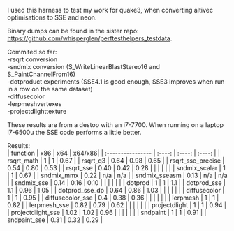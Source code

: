 I used this harness to test my work for quake3, when converting altivec optimisations to SSE and neon.

Binary dumps can be found in the sister repo: https://github.com/whisperglen/perftesthelpers_testdata.

Commited so far:<br>
-rsqrt conversion<br>
-sndmix conversion (S_WriteLinearBlastStereo16 and S_PaintChannelFrom16)<br>
-dotproduct experiments (SSE4.1 is good enough, SSE3 improves when run in a row on the same dataset)<br>
-diffusecolor<br>
-lerpmeshvertexes<br>
-projectdlighttexture<br>

These results are from a destop with an i7-7700. When running on a laptop i7-6500u the SSE code performs a little better.

Results:<br>
| function          |  x86   |  x64   | x64/x86|
| :---------------- | :----: | :----: | :----: |
| rsqrt_math        |  1     | 1      | 0.67   |
| rsqrt_q3          |  0.64  | 0.98   | 0.65   |
| rsqrt_sse_precise |  0.54  | 0.80   | 0.53   |
| rsqrt_sse         |  0.40  | 0.42   | 0.28   |
|                   |        |        |        |
| sndmix_scalar     |  1     | 1      | 0.67   |
| sndmix_mmx        |  0.22  | n/a    | n/a    |
| sndmix_sseasm     |  0.13  | n/a    | n/a    |
| sndmix_sse        |  0.14  | 0.16   | 0.10   |
|                   |        |        |        |
| dotprod           |  1     | 1      | 1.1    |
| dotprod_sse       |  1.1   | 0.96   | 1.05   |
| dotprod_sse_dp    |  0.64  | 0.86   | 1.03   |
|                   |        |        |        |
| diffusecolor      |  1     | 1      | 0.95   |
| diffusecolor_sse  |  0.4   | 0.38   | 0.36   |
|                   |        |        |        |
| lerpmesh          |  1     | 1      | 0.82   |
| lerpmesh_sse      |  0.82  | 0.79   | 0.62   |
|                   |        |        |        |
| projectdlight     |  1     | 1      | 0.94   |
| projectdlight_sse |  1.02  | 1.02   | 0.96   |
|                   |        |        |        |
| sndpaint          |  1     | 1      | 0.91   |
| sndpaint_sse      |  0.31  | 0.32   | 0.29   |
